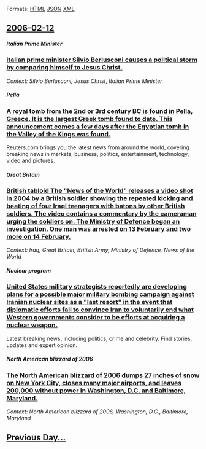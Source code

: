 
Formats: [HTML](2006/02/12/index.html)  [JSON](2006/02/12/index.json)  [XML](2006/02/12/index.xml)  

## [2006-02-12](/news/2006/02/12/index.md)

##### Italian Prime Minister
### [ Italian prime minister Silvio Berlusconi causes a political storm by comparing himself to Jesus Christ. ](/news/2006/02/12/italian-prime-minister-silvio-berlusconi-causes-a-political-storm-by-comparing-himself-to-jesus-christ.md)
_Context: Silvio Berlusconi, Jesus Christ, Italian Prime Minister_

##### Pella
### [ A royal tomb from the 2nd or 3rd century BC is found in Pella, Greece. It is the largest Greek tomb found to date. This announcement comes a few days after the Egyptian tomb in the Valley of the Kings was found. ](/news/2006/02/12/a-royal-tomb-from-the-2nd-or-3rd-century-bc-is-found-in-pella-greece-it-is-the-largest-greek-tomb-found-to-date-this-announcement-comes.md)
Reuters.com brings you the latest news from around the world, covering breaking news in markets, business, politics, entertainment, technology, video and pictures.

##### Great Britain
### [ British tabloid The "News of the World" releases a video shot in 2004 by a British soldier showing the repeated kicking and beating of four Iraqi teenagers with batons by other British soldiers. The video contains a commentary by the cameraman urging the soldiers on. The Ministry of Defence began an investigation. One man was arrested on 13 February and two more on 14 February. ](/news/2006/02/12/british-tabloid-the-news-of-the-world-releases-a-video-shot-in-2004-by-a-british-soldier-showing-the-repeated-kicking-and-beating-of-four.md)
_Context: Iraq, Great Britain, British Army, Ministry of Defence, News of the World_

##### Nuclear program
### [ United States military strategists reportedly are developing plans for a possible major military bombing campaign against Iranian nuclear sites as a "last resort" in the event that diplomatic efforts fail to convince Iran to voluntarily end what Western governments consider to be efforts at acquiring a nuclear weapon. ](/news/2006/02/12/united-states-military-strategists-reportedly-are-developing-plans-for-a-possible-major-military-bombing-campaign-against-iranian-nuclear-s.md)
Latest breaking news, including politics, crime and celebrity. Find stories, updates and expert opinion.

##### North American blizzard of 2006
### [ The North American blizzard of 2006 dumps 27&nbsp;inches of snow on New York City, closes many major airports, and leaves 200,000 without power in Washington, D.C. and Baltimore, Maryland. ](/news/2006/02/12/the-north-american-blizzard-of-2006-dumps-27-nbsp-inches-of-snow-on-new-york-city-closes-many-major-airports-and-leaves-200-000-without-p.md)
_Context: North American blizzard of 2006, Washington, D.C., Baltimore, Maryland_

## [Previous Day...](/news/2006/02/11/index.md)

